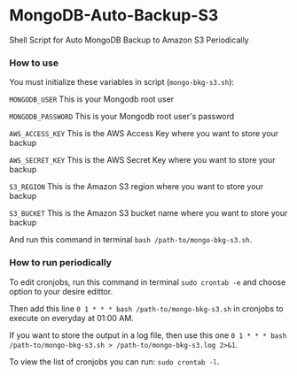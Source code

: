 # MongoDB-Auto-Backup-S3
Shell Script for Auto MongoDB Backup to Amazon S3 Periodically


### How to use
You must initialize these variables in script (`mongo-bkg-s3.sh`):

`MONGODB_USER`       This is your Mongodb root user

`MONGODB_PASSWORD`   This is your Mongodb root user's password

`AWS_ACCESS_KEY`     This is the AWS Access Key where you want to store your backup

`AWS_SECRET_KEY`     This is the AWS Secret Key where you want to store your backup

`S3_REGION`          This is the Amazon S3 region where you want to store your backup

`S3_BUCKET`          This is the Amazon S3 bucket name where you want to store your backup

And run this command in terminal `bash /path-to/mongo-bkg-s3.sh`.


### How to run periodically

To edit cronjobs, run this command in terminal `sudo crontab -e` and choose option to your desire edittor.

Then add this line `0 1 * * * bash /path-to/mongo-bkg-s3.sh` in cronjobs to execute on everyday at 01:00 AM.

If you want to store the output in a log file, then use this one `0 1 * * * bash /path-to/mongo-bkg-s3.sh > /path-to/mongo-bkg-s3.log 2>&1`.

To view the list of cronjobs you can run: `sudo crontab -l`.
